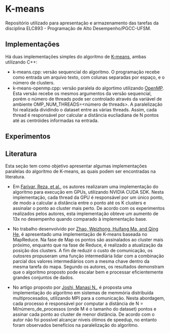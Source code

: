 # K-means

Repositório utilizado para apresentação e armazenamento das tarefas da disciplina ELC893 - Programação de Alto Desempenho/PGCC-UFSM.


## Implementações
 Há duas implementações simples do algoritmo de [K-means](https://www.datascience.com/blog/k-means-clustering), ambas utilizando C++:
 - k-means.cpp: versão sequencial do algoritmo. O programação recebe como entrada um arquivo texto, com colunas separadas por espaço, e o número de clusters.
 - k-means-openmp.cpp: versão paralela do algortimo utilizando [OpenMP](https://www.openmp.org/). Esta versão recebe os mesmos argumentos da versão sequencial, porém o número de threads pode ser controlado através da variável de ambiente OMP_NUM_THREADS=<número de threads>. A paralelização foi realizada dividindo o dataset entre as várias threads. Assim, cada thread é responsável por calcular a distância eucliadiana de N pontos até as centróides informadas na entrada.
 
 
## Experimentos


## Literatura
Esta seção tem como objetivo apresentar algumas implementações paralelas do algoritmo de K-means, as quais podem ser encontradas na literatura.

- Em [Farivar, Reza, et al.](https://pdfs.semanticscholar.org/0638/dc0565cb11191ab1e2b91cd19b630cfa8c34.pdf), os autores realizaram uma implementação do algoritmo para execução em GPUs, utilizando NVIDIA CUDA SDK. Nesta implementação, cada thread da GPU é responsável por um único ponto, de modo a calcular a distância entre o ponto até os K clusters e assinalar o ponto ao cluster mais perto. De acordo com os experimentos realizados pelos autores, esta implementação obteve um aumento de 13x no desempenho quando comparado à implementação base.

- No trabalho desenvolvido por [Zhao, Weizhong, Huifang Ma, and Qing He](https://www.researchgate.net/profile/Qing_He6/publication/225695804_Parallel_K-Means_Clustering_Based_on_MapReduce/links/5768a0f508ae8ec97a424884.pdf), é apresentado uma implementação de K-means baseada no MapReduce. Na fase de Map os pontos são assinalados ao cluster mais próximo, enquanto que na fase de Reduce, é realizado a atualização da posição dos clusters. A fim de reduzir o custo de comunicação, os outosres propuseram uma função intermediária lidar com a combinação parcial dos valores intermediários com a mesma chave dentro da mesma tarefa do mapa. Segundo os autores, os resultados demonstram que o algoritmo proposto pode escalar bem e processar eficientemente grandes conjuntos de dados.

- No artigo proposto por [Joshi, Manasi N.](http://citeseerx.ist.psu.edu/viewdoc/download?doi=10.1.1.101.1882&rep=rep1&type=pdf), é proposta uma implementação do algoritmo em sistemas de memmória distribuída multiprocesados, utilizando MPI para a comunicação. Nesta abordagem, cada processo é responsável por computar a distância de N = M/número_de_processos (onde M é o tamanho do dataset) pontos e assinar cada ponto ao cluster de menor distância. De acordo com o autor não foi possível alcançar níveis ótimos de speedup, no entanto foram observados benefícios na paralelização do algoritmo.
